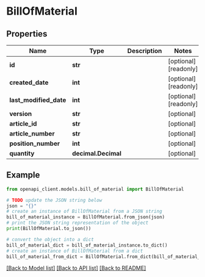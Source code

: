 # BillOfMaterial


## Properties

Name | Type | Description | Notes
------------ | ------------- | ------------- | -------------
**id** | **str** |  | [optional] [readonly] 
**created_date** | **int** |  | [optional] [readonly] 
**last_modified_date** | **int** |  | [optional] [readonly] 
**version** | **str** |  | [optional] 
**article_id** | **str** |  | [optional] 
**article_number** | **str** |  | [optional] 
**position_number** | **int** |  | [optional] 
**quantity** | **decimal.Decimal** |  | [optional] 

## Example

```python
from openapi_client.models.bill_of_material import BillOfMaterial

# TODO update the JSON string below
json = "{}"
# create an instance of BillOfMaterial from a JSON string
bill_of_material_instance = BillOfMaterial.from_json(json)
# print the JSON string representation of the object
print(BillOfMaterial.to_json())

# convert the object into a dict
bill_of_material_dict = bill_of_material_instance.to_dict()
# create an instance of BillOfMaterial from a dict
bill_of_material_from_dict = BillOfMaterial.from_dict(bill_of_material_dict)
```
[[Back to Model list]](../README.md#documentation-for-models) [[Back to API list]](../README.md#documentation-for-api-endpoints) [[Back to README]](../README.md)


